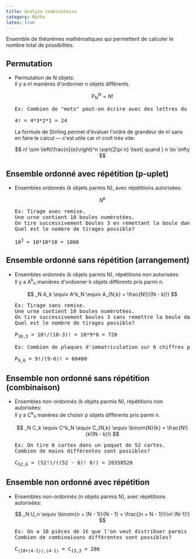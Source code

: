 ```yaml
---
title: Analyse combinatoire
category: Maths
latex: true
---
```


Ensemble de théorèmes mathématiques qui permettent de calculer le nombre total de possibilités.

## Permutation

* Permutation de N objets:  
  Il y a n! manières d'ordonner n objets différents.

  $$
  P^N_N = N!
  $$

  <pre>
  Ex: Combien de "mots" peut-on écrire avec des lettres du mot LONG?

  4! = 4*3*2*1 = 24
  </pre>

  La formule de Stirling permet d'évaluer l'ordre de grandeur de n! sans en faire le calcul — c'est utile car n! croît très vite:

  $$
  n! \sim \left(\frac{n}{e}\right)^n \sqrt{2\pi n} \text{ quand } n \to \infty
  $$

## Ensemble ordonné avec répétition (p-uplet)

* Ensembles ordonnés (k objets parmis N), avec répétitions autorisées:  

  $$
  N^k
  $$

  <pre>
  Ex: Tirage avec remise.  
  Une urne contient 10 boules numérotées.  
  On tire successivement boules 3 en remettant la boule dans l'urne à chaque fois.  
  Quel est le nombre de tirages possible?

  10<sup>3</sup> = 10*10*10 = 1000
  </pre>

## Ensemble ordonné sans répétition (arrangement)

* Ensembles ordonnés (k objets parmis N), répétitions non autorisées:  
  Il y a A<sup>k</sup><sub>n</sub> manières d'ordonner k objets différents pris parmi n.

  $$
  _N A_k \equiv A^k_N \equiv A_{N,k} = \frac{N!}{(N - k)!}
  $$

  <pre>
  Ex: Tirage sans remise.  
  Une urne contient 10 boules numérotées.  
  On tire successivement boules 3 sans remettre la boule dans l'urne.  
  Quel est le nombre de tirages possible?

  P<sub>10,3</sub> = 10!/(10-3)! = 10*9*8 = 720
  </pre>

  <pre>
  Ex: Combien de plaques d'immatriculation sur 6 chiffres peut-on créer?

  P<sub>9,6</sub> = 9!/(9-6)! = 60480
  </pre>

## Ensemble non ordonné sans répétition (combinaison)

* Ensembles non-ordonnés (k objets parmis N), répétitions non autorisées:  
  Il y a C<sup>k</sup><sub>n</sub> manères de choisir p objets différents pris parmi n.

  $$
  _N C_k \equiv C^k_N \equiv C_{N,k} \equiv \binom{N}{k} = \frac{N!}{k!(N - k)!}
  $$

  <pre>
  Ex: On tire 6 cartes dans un paquet de 52 cartes.  
  Combien de mains différentes sont possibles?

  C<sub>52,6</sub> = (52!)/((52 - 6)! 6!) = 20358520
  </pre>

## Ensemble non ordonné avec répétition

* Ensembles non-ordonnés (n objets parmis N), avec répétitions autorisées:

  $$
  _N U_n \equiv \binom{n + (N - 1)}{N - 1} = \frac{(n + N - 1)!}{n! (N-1)!}
  $$

  <pre>
  Ex: On a 10 pièces de 1€ que l'on veut distribuer parmis 4 personnes.  
  Combien de combinaisons différentes sont possibles?

  C<sub>(10+(4-1)),(4-1)</sub> = C<sub>13,3</sub> = 286
  </pre>